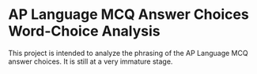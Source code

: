 # AP Language MCQ Answer Choices Word-Choice Analysis

This project is intended to analyze the phrasing of the AP Language MCQ answer choices. It is still at a very immature stage.
